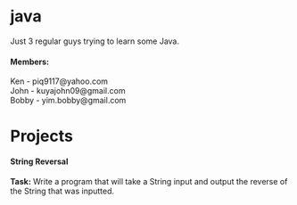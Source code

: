 # java <br/>
Just 3 regular guys trying to learn some Java. <br/>

<h4>Members:</h4>
Ken - piq9117@yahoo.com <br/>
John - kuyajohn09@gmail.com <br/>
Bobby - yim.bobby@gmail.com <br/>

# Projects
<h4>String Reversal</h4>
<strong>Task:</strong> Write a program that will take a String input and output the reverse of the String that was inputted.<br/>
